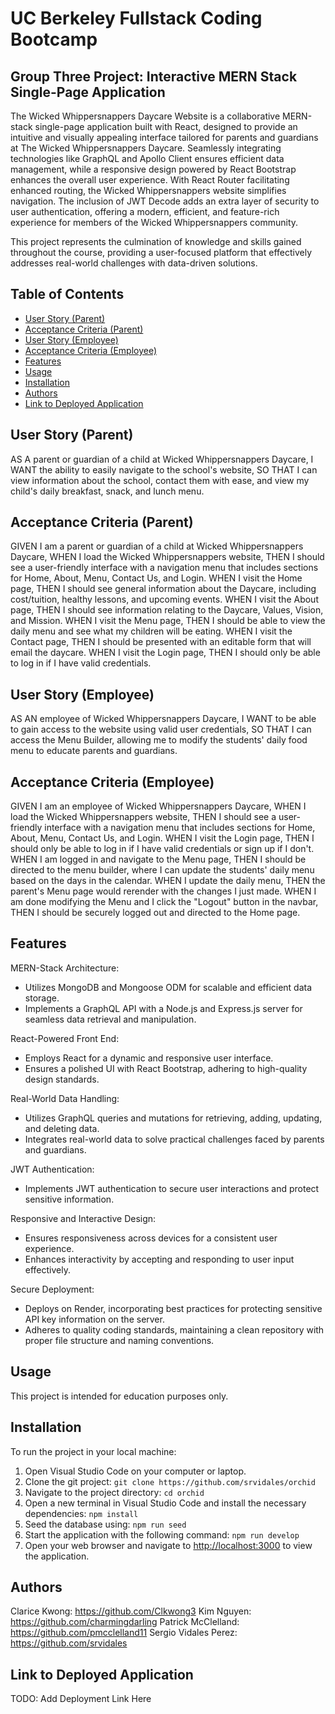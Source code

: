 # UC Berkeley Fullstack Coding Bootcamp
## Group Three Project: Interactive MERN Stack Single-Page Application
The Wicked Whippersnappers Daycare Website is a collaborative MERN-stack single-page application built with React, designed to provide an intuitive and visually appealing interface tailored for parents and guardians at The Wicked Whippersnappers Daycare. Seamlessly integrating technologies like GraphQL and Apollo Client ensures efficient data management, while a responsive design powered by React Bootstrap enhances the overall user experience. With React Router facilitating enhanced routing, the Wicked Whippersnappers website simplifies navigation. The inclusion of JWT Decode adds an extra layer of security to user authentication, offering a modern, efficient, and feature-rich experience for members of the Wicked Whippersnappers community.

This project represents the culmination of knowledge and skills gained throughout the course, providing a user-focused platform that effectively addresses real-world challenges with data-driven solutions.

## Table of Contents 
- [User Story (Parent)](#user-story-parent)
- [Acceptance Criteria (Parent)](#acceptance-criteria-parent)
- [User Story (Employee)](#user-story-employee)
- [Acceptance Criteria (Employee)](#acceptance-criteria-employee)
- [Features](#features)
- [Usage](#usage)
- [Installation](#installation)
- [Authors](#authors)
- [Link to Deployed Application](#link-to-deployed-application)

## User Story (Parent)
AS A parent or guardian of a child at Wicked Whippersnappers Daycare,
I WANT the ability to easily navigate to the school's website,
SO THAT I can view information about the school, contact them with ease, and view my child's daily breakfast, snack, and lunch menu.

## Acceptance Criteria (Parent)
GIVEN I am a parent or guardian of a child at Wicked Whippersnappers Daycare,
WHEN I load the Wicked Whippersnappers website,
THEN I should see a user-friendly interface with a navigation menu that includes sections for Home, About, Menu, Contact Us, and Login.
WHEN I visit the Home page,
THEN I should see general information about the Daycare, including cost/tuition, healthy lessons, and upcoming events.
WHEN I visit the About page,
THEN I should see information relating to the Daycare, Values, Vision, and Mission.
WHEN I visit the Menu page,
THEN I should be able to view the daily menu and see what my children will be eating.
WHEN I visit the Contact page,
THEN I should be presented with an editable form that will email the daycare.
WHEN I visit the Login page,
THEN I should only be able to log in if I have valid credentials.

## User Story (Employee)
AS AN employee of Wicked Whippersnappers Daycare,
I WANT to be able to gain access to the website using valid user credentials,
SO THAT I can access the Menu Builder, allowing me to modify the students' daily food menu to educate parents and guardians.

## Acceptance Criteria (Employee)
GIVEN I am an employee of Wicked Whippersnappers Daycare,
WHEN I load the Wicked Whippersnappers website,
THEN I should see a user-friendly interface with a navigation menu that includes sections for Home, About, Menu, Contact Us, and Login.
WHEN I visit the Login page,
THEN I should only be able to log in if I have valid credentials or sign up if I don't.
WHEN I am logged in and navigate to the Menu page,
THEN I should be directed to the menu builder, where I can update the students' daily menu based on the days in the calendar.
WHEN I update the daily menu,
THEN the parent's Menu page would rerender with the changes I just made.
WHEN I am done modifying the Menu and I click the "Logout" button in the navbar,
THEN I should be securely logged out and directed to the Home page.

## Features
MERN-Stack Architecture:
- Utilizes MongoDB and Mongoose ODM for scalable and efficient data storage.
- Implements a GraphQL API with a Node.js and Express.js server for seamless data retrieval and manipulation.

React-Powered Front End:
- Employs React for a dynamic and responsive user interface.
- Ensures a polished UI with React Bootstrap, adhering to high-quality design standards.

Real-World Data Handling:
- Utilizes GraphQL queries and mutations for retrieving, adding, updating, and deleting data.
- Integrates real-world data to solve practical challenges faced by parents and guardians.

JWT Authentication:
- Implements JWT authentication to secure user interactions and protect sensitive information.

Responsive and Interactive Design:
- Ensures responsiveness across devices for a consistent user experience.
- Enhances interactivity by accepting and responding to user input effectively.

Secure Deployment:
- Deploys on Render, incorporating best practices for protecting sensitive API key information on the server.
- Adheres to quality coding standards, maintaining a clean repository with proper file structure and naming conventions.

## Usage
This project is intended for education purposes only.

## Installation
To run the project in your local machine:

1. Open Visual Studio Code on your computer or laptop.
2. Clone the git project: `git clone https://github.com/srvidales/orchid`
3. Navigate to the project directory: `cd orchid`
4. Open a new terminal in Visual Studio Code and install the necessary dependencies: `npm install`
5. Seed the database using: `npm run seed`
6. Start the application with the following command: `npm run develop`
7. Open your web browser and navigate to [http://localhost:3000](http://localhost:3000) to view the application.

## Authors
Clarice Kwong: https://github.com/Clkwong3
Kim Nguyen: https://github.com/charmingdarling
Patrick McClelland: https://github.com/pmcclelland11
Sergio Vidales Perez: https://github.com/srvidales

## Link to Deployed Application
TODO: Add Deployment Link Here
